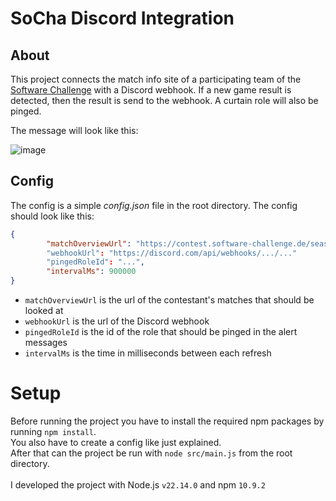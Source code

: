 # SoCha Discord Integration

## About
This project connects the match info site of a participating team of the [Software Challenge](https://software-challenge.de/) with a Discord webhook.
If a new game result is detected, then the result is send to the webhook. A curtain role will also be pinged.

The message will look like this:

![image](https://github.com/user-attachments/assets/4a5159b1-2d05-47de-874f-ac1748932b91)

## Config
The config is a simple *config.json* file in the root directory. The config should look like this:
```json
{
        "matchOverviewUrl": "https://contest.software-challenge.de/seasons/.../contestants/.../matches"
        "webhookUrl": "https://discord.com/api/webhooks/.../..."
        "pingedRoleId": "...",
        "intervalMs": 900000
}
```
- `matchOverviewUrl` is the url of the contestant's matches that should be looked at
- `webhookUrl` is the url of the Discord webhook
- `pingedRoleId` is the id of the role that should be pinged in the alert messages
- `intervalMs` is the time in milliseconds between each refresh

# Setup
Before running the project you have to install the required npm packages by running `npm install`.\
You also have to create a config like just explained.\
After that can the project be run with `node src/main.js` from the root directory.\
\
I developed the project with Node.js `v22.14.0` and npm `10.9.2`
